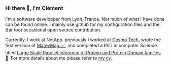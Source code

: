### Hi there 👋, I'm Clément

I'm a software developper from Lyon, France. Not much of what I have
done can be found online. I mainly use github for my configuration
files and the (far too) occasional open source contribution.

Currently, I work at NetApp. previously I worked at [Cosmo Tech](https://www.cosmotech.com),
 wrote the first version of [MareyMap 📈](https://github.com/aursiber/MareyMap), and completed a
PhD in computer Science titled [Large Scale Parallel Inference of
Protein and Protein Domain
families 🧬](https://tel.archives-ouvertes.fr/tel-00682495/document). For
more details about me please refer to [my cv](https://github.com/crezvoy/crezvoy/raw/master/cv-en.pdf).


<!--
**crezvoy/crezvoy** is a ✨ _special_ ✨ repository because its `README.md` (this file) appears on your GitHub profile.

Here are some ideas to get you started:

- 🔭 I’m currently working on ...
- 🌱 I’m currently learning ...
- 👯 I’m looking to collaborate on ...
- 🤔 I’m looking for help with ...
- 💬 Ask me about ...
- 📫 How to reach me: ...
- 😄 Pronouns: ...
- ⚡ Fun fact: ...
-->
